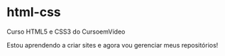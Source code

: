 # html-css
 Curso HTML5 e CSS3 do CursoemVídeo

Estou aprendendo a criar sites e agora vou gerenciar meus repositórios!

